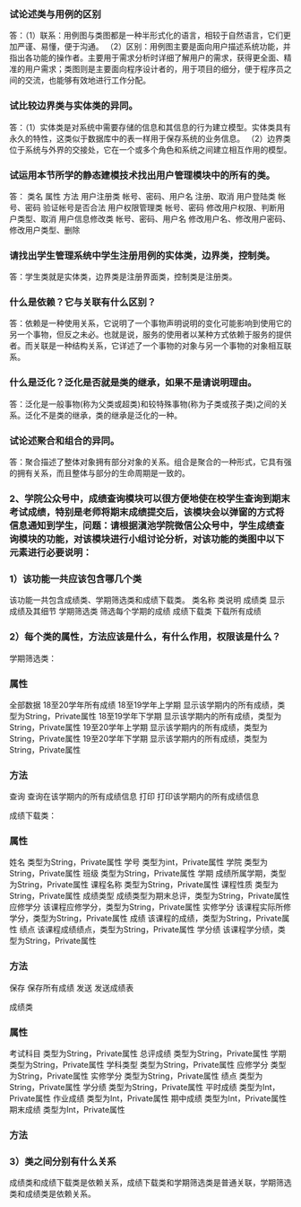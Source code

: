 ### 试论述类与用例的区别
答：（1）联系：用例图与类图都是一种半形式化的语言，相较于自然语言，它们更加严谨、易懂，便于沟通。
（2）区别：用例图主要是面向用户描述系统功能，并指出各功能的操作者。主要用于需求分析时详细了解用户的需求，获得更全面、精准的用户需求；类图则是主要面向程序设计者的，用于项目的细分，便于程序员之间的交流，也能够有效地进行工作分配。

### 试比较边界类与实体类的异同。
答：（1）实体类是对系统中需要存储的信息和其信息的行为建立模型。实体类具有永久的特性，这类似于数据库中的表一样用于保存系统的业务信息。
    （2）边界类位于系统与外界的交接处，它在一个或多个角色和系统之间建立相互作用的模型。

### 试运用本节所学的静态建模技术找出用户管理模块中的所有的类。
答：
类名	                 属性            	      方法
用户注册类         帐号、密码、用户名	        注册、取消
用户登陆类         帐号、密码	                验证帐号是否合法
用户权限管理类	    帐号、密码	                修改用户权限、判断用户类型、取消
用户信息修改类	    帐号、密码、用户名	        修改用户名、修改用户密码、修改用户类型、删除

### 请找出学生管理系统中学生注册用例的实体类，边界类，控制类。
答：学生类就是实体类，边界类是注册界面类，控制类是注册类。

### 什么是依赖？它与关联有什么区别？
答：依赖是一种使用关系，它说明了一个事物声明说明的变化可能影响到使用它的另一个事物，但反之未必。也就是说，服务的使用者以某种方式依赖于服务的提供者。而关联是一种结构关系，它详述了一个事物的对象与另一个事物的对象相互联系。

### 什么是泛化？泛化是否就是类的继承，如果不是请说明理由。
答：泛化是一般事物(称为父类或超类)和较特殊事物(称为子类或孩子类)之间的关系。泛化不是类的继承，类的继承是泛化的一种。

### 试论述聚合和组合的异同。
答：聚合描述了整体对象拥有部分对象的关系。组合是聚合的一种形式，它具有强的拥有关系，而且整体与部分的生命周期是一致的。

### 2、学院公众号中，成绩查询模块可以很方便地使在校学生查询到期末考试成绩，特别是老师将期末成绩提交后，该模块会以弹窗的方式将信息通知到学生，问题：请根据滇池学院微信公众号中，学生成绩查询模块的功能，对该模块进行小组讨论分析，对该功能的类图中以下元素进行必要说明：
### 1）该功能一共应该包含哪几个类
该功能一共包含成绩类、学期筛选类和成绩下载类。
类名称              类说明
成绩类	         显示成绩及其细节
学期筛选类      筛选每个学期的成绩
成绩下载类	     下载所有成绩

### 2）每个类的属性，方法应该是什么，有什么作用，权限该是什么？
学期筛选类：

### 属性	
  全部数据	18至20学年所有成绩
	18至19学年上学期	显示该学期内的所有成绩，类型为String，Private属性
	18至19学年下学期	显示该学期内的所有成绩，类型为String，Private属性
	19至20学年上学期	显示该学期内的所有成绩，类型为String，Private属性
	19至20学年下学期	显示该学期内的所有成绩，类型为String，Private属性

### 方法	
  查询	查询在该学期内的所有成绩信息
	打印	打印该学期内的所有成绩信息

成绩下载类：

### 属性	
  姓名	类型为String，Private属性
	学号	类型为int，Private属性
	学院	类型为String，Private属性
	班级	类型为String，Private属性
	学期	成绩所属学期，类型为String，Private属性
	课程名称	类型为String，Private属性
	课程性质	类型为String，Private属性
	成绩类型	成绩类型为期末总评，类型为String，Private属性
	应修学分	该课程应修学分，类型为String，Private属性
	实修学分	该课程实际所修学分，类型为String，Private属性
	成绩	该课程的成绩，类型为String，Private属性
	绩点	该课程成绩绩点，类型为String，Private属性
	学分绩	该课程学分绩，类型为String，Private属性
### 方法	
  保存	保存所有成绩
	发送	发送成绩表

成绩类
### 属性	
  考试科目	类型为String，Private属性
	总评成绩	类型为String，Private属性
	学期	    类型为String，Private属性
	学科类型	类型为String，Private属性
	应修学分	类型为String，Private属性
	实修学分	类型为String，Private属性
	绩点	    类型为String，Private属性
	学分绩	   类型为String，Private属性
	平时成绩	类型为Int，Private属性
	作业成绩	类型为Int，Private属性
	期中成绩	类型为Int，Private属性
	期末成绩	类型为Int，Private属性
### 方法		

### 3）类之间分别有什么关系
成绩类和成绩下载类是依赖关系，成绩下载类和学期筛选类是普通关联，学期筛选类和成绩类是依赖关系。
